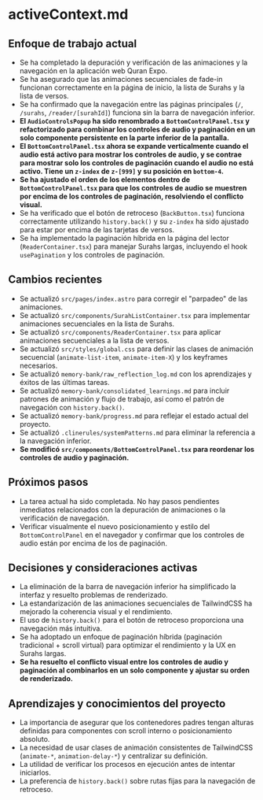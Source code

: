 # activeContext.md

## Enfoque de trabajo actual
- Se ha completado la depuración y verificación de las animaciones y la navegación en la aplicación web Quran Expo.
- Se ha asegurado que las animaciones secuenciales de fade-in funcionan correctamente en la página de inicio, la lista de Surahs y la lista de versos.
- Se ha confirmado que la navegación entre las páginas principales (`/`, `/surahs`, `/reader/[surahId]`) funciona sin la barra de navegación inferior.
- **El `AudioControlsPopup` ha sido renombrado a `BottomControlPanel.tsx` y refactorizado para combinar los controles de audio y paginación en un solo componente persistente en la parte inferior de la pantalla.**
- **El `BottomControlPanel.tsx` ahora se expande verticalmente cuando el audio está activo para mostrar los controles de audio, y se contrae para mostrar solo los controles de paginación cuando el audio no está activo. Tiene un `z-index` de `z-[999]` y su posición en `bottom-4`.**
- **Se ha ajustado el orden de los elementos dentro de `BottomControlPanel.tsx` para que los controles de audio se muestren por encima de los controles de paginación, resolviendo el conflicto visual.**
- Se ha verificado que el botón de retroceso (`BackButton.tsx`) funciona correctamente utilizando `history.back()` y su `z-index` ha sido ajustado para estar por encima de las tarjetas de versos.
- Se ha implementado la paginación híbrida en la página del lector (`ReaderContainer.tsx`) para manejar Surahs largas, incluyendo el hook `usePagination` y los controles de paginación.

## Cambios recientes
- Se actualizó `src/pages/index.astro` para corregir el "parpadeo" de las animaciones.
- Se actualizó `src/components/SurahListContainer.tsx` para implementar animaciones secuenciales en la lista de Surahs.
- Se actualizó `src/components/ReaderContainer.tsx` para aplicar animaciones secuenciales a la lista de versos.
- Se actualizó `src/styles/global.css` para definir las clases de animación secuencial (`animate-list-item`, `animate-item-X`) y los keyframes necesarios.
- Se actualizó `memory-bank/raw_reflection_log.md` con los aprendizajes y éxitos de las últimas tareas.
- Se actualizó `memory-bank/consolidated_learnings.md` para incluir patrones de animación y flujo de trabajo, así como el patrón de navegación con `history.back()`.
- Se actualizó `memory-bank/progress.md` para reflejar el estado actual del proyecto.
- Se actualizó `.clinerules/systemPatterns.md` para eliminar la referencia a la navegación inferior.
- **Se modificó `src/components/BottomControlPanel.tsx` para reordenar los controles de audio y paginación.**

## Próximos pasos
- La tarea actual ha sido completada. No hay pasos pendientes inmediatos relacionados con la depuración de animaciones o la verificación de navegación.
- Verificar visualmente el nuevo posicionamiento y estilo del `BottomControlPanel` en el navegador y confirmar que los controles de audio están por encima de los de paginación.

## Decisiones y consideraciones activas
- La eliminación de la barra de navegación inferior ha simplificado la interfaz y resuelto problemas de renderizado.
- La estandarización de las animaciones secuenciales de TailwindCSS ha mejorado la coherencia visual y el rendimiento.
- El uso de `history.back()` para el botón de retroceso proporciona una navegación más intuitiva.
- Se ha adoptado un enfoque de paginación híbrida (paginación tradicional + scroll virtual) para optimizar el rendimiento y la UX en Surahs largas.
- **Se ha resuelto el conflicto visual entre los controles de audio y paginación al combinarlos en un solo componente y ajustar su orden de renderizado.**

## Aprendizajes y conocimientos del proyecto
- La importancia de asegurar que los contenedores padres tengan alturas definidas para componentes con scroll interno o posicionamiento absoluto.
- La necesidad de usar clases de animación consistentes de TailwindCSS (`animate-*`, `animation-delay-*`) y centralizar su definición.
- La utilidad de verificar los procesos en ejecución antes de intentar iniciarlos.
- La preferencia de `history.back()` sobre rutas fijas para la navegación de retroceso.
